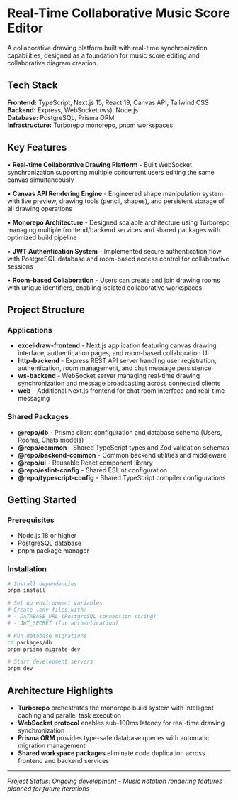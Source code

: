 # Real-Time Collaborative Music Score Editor

A collaborative drawing platform built with real-time synchronization capabilities, designed as a foundation for music score editing and collaborative diagram creation.

## Tech Stack

**Frontend:** TypeScript, Next.js 15, React 19, Canvas API, Tailwind CSS  
**Backend:** Express, WebSocket (ws), Node.js  
**Database:** PostgreSQL, Prisma ORM  
**Infrastructure:** Turborepo monorepo, pnpm workspaces

## Key Features

• **Real-time Collaborative Drawing Platform** - Built WebSocket synchronization supporting multiple concurrent users editing the same canvas simultaneously

• **Canvas API Rendering Engine** - Engineered shape manipulation system with live preview, drawing tools (pencil, shapes), and persistent storage of all drawing operations

• **Monorepo Architecture** - Designed scalable architecture using Turborepo managing multiple frontend/backend services and shared packages with optimized build pipeline

• **JWT Authentication System** - Implemented secure authentication flow with PostgreSQL database and room-based access control for collaborative sessions

• **Room-based Collaboration** - Users can create and join drawing rooms with unique identifiers, enabling isolated collaborative workspaces

## Project Structure

### Applications

- **excelidraw-frontend** - Next.js application featuring canvas drawing interface, authentication pages, and room-based collaboration UI
- **http-backend** - Express REST API server handling user registration, authentication, room management, and chat message persistence
- **ws-backend** - WebSocket server managing real-time drawing synchronization and message broadcasting across connected clients
- **web** - Additional Next.js frontend for chat room interface and real-time messaging

### Shared Packages

- **@repo/db** - Prisma client configuration and database schema (Users, Rooms, Chats models)
- **@repo/common** - Shared TypeScript types and Zod validation schemas
- **@repo/backend-common** - Common backend utilities and middleware
- **@repo/ui** - Reusable React component library
- **@repo/eslint-config** - Shared ESLint configuration
- **@repo/typescript-config** - Shared TypeScript compiler configurations

## Getting Started

### Prerequisites
- Node.js 18 or higher
- PostgreSQL database
- pnpm package manager

### Installation

```bash
# Install dependencies
pnpm install

# Set up environment variables
# Create .env files with:
# - DATABASE_URL (PostgreSQL connection string)
# - JWT_SECRET (for authentication)

# Run database migrations
cd packages/db
pnpm prisma migrate dev

# Start development servers
pnpm dev
```

## Architecture Highlights

- **Turborepo** orchestrates the monorepo build system with intelligent caching and parallel task execution
- **WebSocket protocol** enables sub-100ms latency for real-time drawing synchronization
- **Prisma ORM** provides type-safe database queries with automatic migration management
- **Shared workspace packages** eliminate code duplication across frontend and backend services

---

*Project Status: Ongoing development - Music notation rendering features planned for future iterations*
